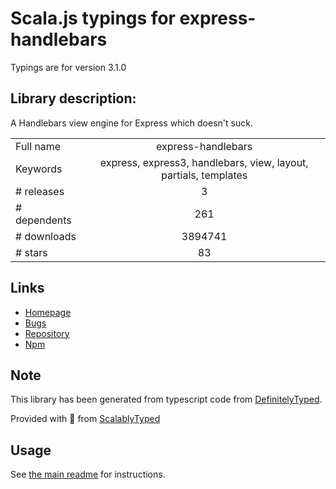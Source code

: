 
# Scala.js typings for express-handlebars

Typings are for version 3.1.0

## Library description:
A Handlebars view engine for Express which doesn't suck.

|                    |                 |
| ------------------ | :-------------: |
| Full name          | express-handlebars |
| Keywords           | express, express3, handlebars, view, layout, partials, templates |
| # releases         | 3 |
| # dependents       | 261 |
| # downloads        | 3894741 |
| # stars            | 83 |

## Links
- [Homepage](https://github.com/ericf/express-handlebars)
- [Bugs](https://github.com/ericf/express-handlebars/issues)
- [Repository](https://github.com/ericf/express-handlebars)
- [Npm](https://www.npmjs.com/package/express-handlebars)
    


## Note
This library has been generated from typescript code from [DefinitelyTyped](https://definitelytyped.org).

Provided with :purple_heart: from [ScalablyTyped](https://github.com/oyvindberg/ScalablyTyped)

## Usage
See [the main readme](../../readme.md) for instructions.



